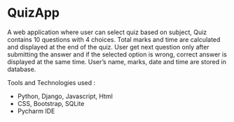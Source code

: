 # QuizApp

A web application where user can select quiz based on subject, Quiz contains 10 questions with 4 choices. Total marks 
and time are calculated and displayed at the end of the quiz. User get next question only after submitting the answer and if the selected 
option is wrong, correct answer is displayed at the same time. User’s name, marks, date and time are stored in database.

Tools and Technologies used :
- Python, Django, Javascript, Html
- CSS, Bootstrap, SQLite
- Pycharm IDE
